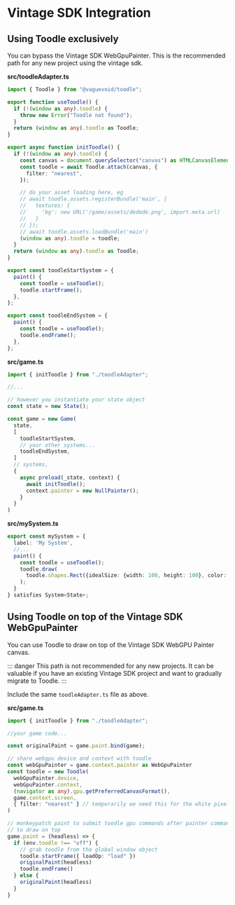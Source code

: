 # Vintage SDK Integration

## Using Toodle exclusively

You can bypass the Vintage SDK WebGpuPainter. This is the recommended path for any new project using the vintage sdk.

**src/toodleAdapter.ts**

```ts
import { Toodle } from "@vaguevoid/toodle";

export function useToodle() {
  if (!(window as any).toodle) {
    throw new Error("Toodle not found");
  }
  return (window as any).toodle as Toodle;
}

export async function initToodle() {
  if (!(window as any).toodle) {
    const canvas = document.querySelector("canvas") as HTMLCanvasElement;
    const toodle = await Toodle.attach(canvas, {
      filter: "nearest",
    });

    // do your asset loading here, eg
    // await toodle.assets.registerBundle('main', {
    //   textures: {
    //     'bg': new URL('/game/assets/dedede.png', import.meta.url)
    //   }
    // });
    // await toodle.assets.loadBundle('main')
    (window as any).toodle = toodle;
  }
  return (window as any).toodle as Toodle;
}

export const toodleStartSystem = {
  paint() {
    const toodle = useToodle();
    toodle.startFrame();
  },
};

export const toodleEndSystem = {
  paint() {
    const toodle = useToodle();
    toodle.endFrame();
  },
};
```

**src/game.ts**

```ts
import { initToodle } from "./toodleAdapter";

//...

// however you instantiate your state object
const state = new State();

const game = new Game(
  state,
  [
    toodleStartSystem,
    // your other systems...
    toodleEndSystem,
  ]
  // systems,
  {
    async preload(_state, context) {
      await initToodle();
      context.painter = new NullPainter();
    }
  }
)
```

**src/mySystem.ts**

```ts
export const mySystem = {
  label: 'My System',
  //...
  paint() {
    const toodle = useToodle();
    toodle.draw(
      toodle.shapes.Rect({idealSize: {width: 100, height: 100}, color: { r: 1, g: 0, b: 0, a: 1 }})
    );
  }
} satisfies System<State>;
```

## Using Toodle on top of the Vintage SDK WebGpuPainter

You can use Toodle to draw on top of the Vintage SDK WebGPU Painter canvas.

::: danger
This path is not recommended for any new projects. It can be valuable if you have an existing Vintage SDK project and want to gradually migrate to Toodle.
:::

Include the same `toodleAdapter.ts` file as above.

**src/game.ts**

```ts
import { initToodle } from "./toodleAdapter";

//your game code...

const originalPaint = game.paint.bind(game);

// share webgpu device and context with toodle
const webGpuPainter = game.context.painter as WebGpuPainter
const toodle = new Toodle(
  webGpuPainter.device,
  webGpuPainter.context,
  (navigator as any).gpu.getPreferredCanvasFormat(),
  game.context.screen,
  { filter: "nearest" } // temporarily we need this for the white pixel primitive - it's a known bug
)

// monkeypatch paint to submit toodle gpu commands after painter commands
// to draw on top
game.paint = (headless) => {
  if (env.toodle !== "off") {
    // grab toodle from the global window object
    toodle.startFrame({ loadOp: "load" })
    originalPaint(headless)
    toodle.endFrame()
  } else {
    originalPaint(headless)
  }
}
```
